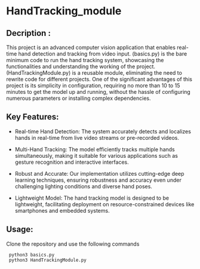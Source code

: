 # HandTracking_module

## Decription :

This project is an advanced computer vision application that enables real-time hand detection and tracking from video input. 
(basics.py) is the bare minimum code to run the hand tracking system, showcasing the functionalities and understanding the working of the project. 
(HandTrackingModule.py) is a reusable module, eliminating the need to rewrite code for different projects. One of the significant advantages of this project is its simplicity in configuration, requiring no more than 10 to 15 minutes to get the model up and running, without the hassle of configuring numerous parameters or installing complex dependencies.

## Key Features:
 - Real-time Hand Detection: The system accurately detects and localizes hands in real-time from live video streams or pre-recorded videos.
  -  Multi-Hand Tracking: The model efficiently tracks multiple hands simultaneously, making it suitable for various applications such as gesture recognition and interactive interfaces.

   - Robust and Accurate: Our implementation utilizes cutting-edge deep learning techniques, ensuring robustness and accuracy even under challenging lighting conditions and diverse hand poses.

  -  Lightweight Model: The hand tracking model is designed to be lightweight, facilitating deployment on resource-constrained devices like smartphones and embedded systems.
## Usage:
  Clone the repository and use the following commands

     python3 basics.py
     python3 HandTrackingModule.py
